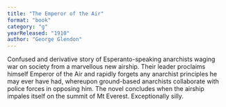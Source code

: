 ```yaml
---
title: "The Emperor of the Air"
format: "book"
category: "g"
yearReleased: "1910"
author: "George Glendon"
---
```

Confused and derivative story of Esperanto-speaking anarchists waging war on society from a marvellous new airship. Their leader proclaims himself Emperor of the Air and rapidly forgets any anarchist principles he may ever have had, whereupon ground-based anarchists collaborate with police forces in opposing him. The novel concludes when the airship impales itself on the summit of Mt Everest. Exceptionally silly.
 